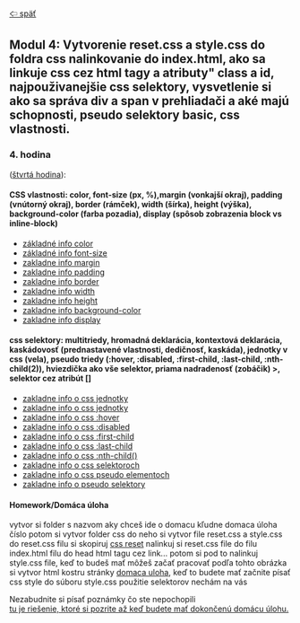 [&#129188; späť](../../README.md)</br>

## Modul 4: Vytvorenie reset.css a style.css do foldra css nalinkovanie do index.html, ako sa linkuje css cez html tagy a atributy" class a id, najpouživanejšie css selektory, vysvetlenie si ako sa správa div a span v prehliadači a aké majú schopnosti, pseudo selektory basic, css vlastnosti.

### 4. hodina
([štvrtá hodina](lesson)):</br>

#### CSS vlastnosti: color, font-size (px, %),margin (vonkajší okraj), padding (vnútorný okraj), border (rámček), width (šírka), height (výška), background-color (farba pozadia), display (spôsob zobrazenia block vs inline-block)</br>
- [základné info color](https://www.w3schools.com/cssref/css_colors.asp)</br>
- [základné info font-size](https://www.w3schools.com/cssref/pr_font_font-size.asp)</br>
- [zakladne info margin](https://www.w3schools.com/css/css_margin.asp)</br>
- [zakladne info padding](https://www.w3schools.com/css/css_padding.asp)</br>
- [zakladne info border](https://www.w3schools.com/css/css_border.asp)</br>
- [zakladne info width](https://www.w3schools.com/cssref/pr_dim_width.asp)</br>
- [zakladne info height](https://www.w3schools.com/cssref/pr_dim_height.asp)</br>
- [zakladne info background-color](https://www.w3schools.com/cssref/pr_background-color.asp)</br>
- [zakladne info display](https://www.w3schools.com/css/css_display_visibility.asp)</br>

#### css selektory: multitriedy, hromadná deklarácia, kontextová deklarácia, kaskádovosť (prednastavené vlastnosti, dedičnosť, kaskáda), jednotky v css (vela), pseudo triedy (:hover, :disabled, :first-child, :last-child, :nth-child(2)), hviezdička ako vše selektor, priama nadradenosť (zobáčik) >, selektor cez atribút []</br>

- [zakladne info o css jednotky](https://www.tvorba-webu.cz/css/jednotky.php)</br>
- [zakladne info o css jednotky](https://www.jakpsatweb.cz/css/css-jednotky.html)</br>
- [zakladne info o css :hover](https://www.w3schools.com/cssref/sel_hover.asp)</br>
- [zakladne info o css :disabled ](https://www.w3schools.com/cssref/sel_disabled.asp)</br>
- [zakladne info o css :first-child](https://www.w3schools.com/cssref/sel_firstchild.asp)</br>
- [zakladne info o css :last-child](https://www.w3schools.com/cssref/sel_last-child.asp)</br>
- [zakladne info o css :nth-child()](https://www.w3schools.com/cssref/sel_nth-child.asp)</br>
- [zakladne info o css selektoroch](https://www.w3schools.com/cssref/css_selectors.asp)</br>
- [zakladne info o css pseudo elementoch ](https://www.w3schools.com/css/css_pseudo_elements.asp)</br>
- [zakladne info o pseudo selektory](https://css-tricks.com/almanac/)</br>


#### Homework/Domáca úloha</br>
vytvor si folder s nazvom aky chceš ide o domacu kľudne domaca úloha číslo potom si vytvor folder css do neho si vytvor file reset.css a style.css do reset.css filu si skopiruj [css reset](https://meyerweb.com/eric/tools/css/reset/) nalinkuj si reset.css file do filu index.html filu do head html tagu cez link... potom si pod to nalinkuj style.css file, keď to budeš mať môžeš začať pracovať podľa tohto obrázka si vytvor html kostru stránky [domaca uloha](homework/homework.png), keď to budete mať začnite písať css style do súboru style.css použitie selektorov nechám na vás

Nezabudnite si písať poznámky čo ste nepochopili</br>
[tu je riešenie, ktoré si pozrite až keď budete mať dokončenú domácu úlohu.](homework/solution)<br>
